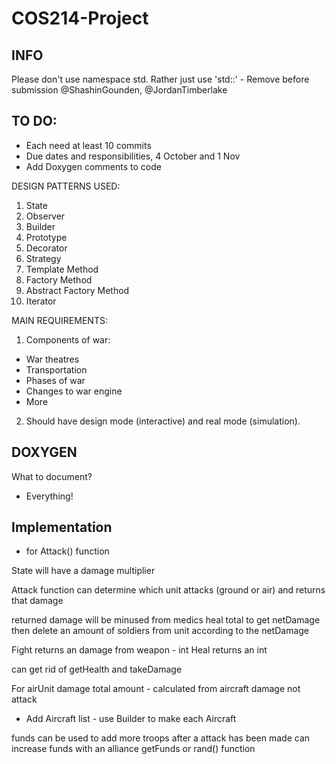 # COS214-Project

## INFO

Please don't use namespace std. Rather just use 'std::' - Remove before submission @ShashinGounden, @JordanTimberlake

## TO DO:

- Each need at least 10 commits
- Due dates and responsibilities, 4 October and 1 Nov
- Add Doxygen comments to code

DESIGN PATTERNS USED:

1. State
2. Observer
3. Builder
4. Prototype
5. Decorator
6. Strategy
7. Template Method
8. Factory Method
9. Abstract Factory Method
10. Iterator

MAIN REQUIREMENTS:

1. Components of war:

- War theatres
- Transportation
- Phases of war
- Changes to war engine
- More

2. Should have design mode (interactive) and real mode (simulation).

## DOXYGEN

What to document?

- Everything!

## Implementation

- for Attack() function

State will have a damage multiplier

Attack function can determine which unit attacks (ground or air) and returns that damage

returned damage will be minused from medics heal total to get netDamage
then delete an amount of soldiers from unit according to the netDamage

Fight returns an damage from weapon - int
Heal returns an int

can get rid of getHealth and takeDamage

For airUnit damage total amount - calculated from aircraft damage not attack
- Add Aircraft list - use Builder to make each Aircraft

funds can be used to add more troops after a attack has been made
can increase funds with an alliance getFunds or rand() function
